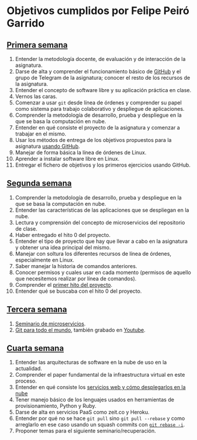 # Objetivos cumplidos por Felipe Peiró Garrido

## [Primera semana](https://github.com/fpeiro/CC-ejercicios/blob/master/objetivos/01-semana.md)
1. Entender la metodología docente, de evaluación y de interacción de la asignatura.
2. Darse de alta y comprender el funcionamiento básico de [GitHub](https://github.com) y el grupo de Telegram de la asignatura; conocer el resto de los recursos de la asignatura. 
3. Entender el concepto de software libre y su aplicación práctica en clase.
4. Vernos las caras.
5. Comenzar a usar `git` desde línea de órdenes y comprender su papel como sistema para trabajo colaborativo y despliegue de aplicaciones.
6. Comprender la metodología de desarrollo, prueba y despliegue en la que se basa la computación en nube.
7. Entender en qué consiste el proyecto de la asignatura y comenzar a trabajar en el mismo.
8. Usar los métodos de entrega de los objetivos propuestos para la asignatura [usando GitHub](https://github.com/JJ/CC-18-19/blob/master/objetivos/README.md). 
9. Manejar de forma básica la línea de órdenes de Linux.
10. Aprender a instalar software libre en Linux.
11. Entregar el fichero de objetivos y los primeros ejercicios usando GitHub.

## [Segunda semana](https://github.com/fpeiro/CC-ejercicios/blob/master/objetivos/02-semana.md)
1. Comprender la metodología de desarrollo, prueba y despliegue en la que se basa la computación en nube.
2. Entender las características de las aplicaciones que se despliegan en la nube.
3. Lectura y comprensión del concepto de microservicios del repositorio de clase.
4. Haber entregado el hito 0 del proyecto.
5. Entender el tipo de proyecto que hay que llevar a cabo en la asignatura y obtener una idea principal del mismo.
6. Manejar con soltura los diferentes recursos de línea de órdenes, especialmente en Linux.
7. Saber manejar la historia de comandos anteriores.
8. Conocer permisos y cuales usar en cada momento (permisos de aquello que necesitemos realizar por línea de comandos).
9. Comprender el [primer hito del proyecto](http://jj.github.io/CC/documentos/proyecto/1.Infraestructura).
10. Entender qué se buscaba con el hito 0 del proyecto.

## [Tercera semana](https://github.com/fpeiro/CC-ejercicios/blob/master/objetivos/03-semana.md)
1. [Seminario de microservicios](https://www.meetup.com/es-ES/Granada-Geek/events/255394720/).
2. [Git para todo el mundo](https://www.meetup.com/es-ES/Granada-Geek/events/255394720/),
  también grabado en [Youtube](http://youtu.be/gmXyJI01qa8).

## [Cuarta semana](https://github.com/fpeiro/CC-ejercicios/blob/master/objetivos/04-semana.md)
1. Entender las arquitecturas de software en la nube de uso en la actualidad.
2. Comprender el paper fundamental de la infraestructura virtual en este proceso.
3. Entender en qué consiste los [servicios web y cómo desplegarlos en la nube](https://jj.github.io/CC/documentos/temas/PaaS)
4. Tener manejo básico de los lenguajes usados en herramientas de provisionamiento, Python y Ruby.
5. Darse de alta en servicios PaaS como zeit.co y Heroku.
7. Entender por qué no se hace `git pull` sino `git pull --rebase` y como arreglarlo en ese caso usando un squash commits con [`git rebase -i`](https://stackoverflow.com/questions/5189560/squash-my-last-x-commits-together-using-git).
8. Proponer temas para el siguiente seminario/recuperación.
